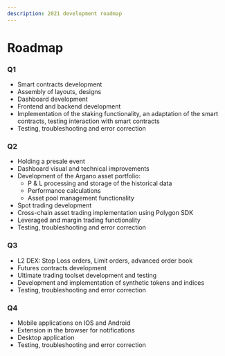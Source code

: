 ```yaml
---
description: 2021 development roadmap
---
```


# Roadmap

### **Q1**

* Smart contracts development
* Assembly of layouts, designs
* Dashboard development
* Frontend and backend development
* Implementation of the staking functionality, an adaptation of the smart contracts, testing interaction with smart contracts
* Testing, troubleshooting and error correction

### **Q2**

* Holding a presale event
* Dashboard visual and technical improvements
* Development of the Argano asset portfolio: 
  * P & L processing and storage of the historical data
  * Performance calculations
  * Asset pool management functionality
* Spot trading development
* Cross-chain asset trading implementation using Polygon SDK
* Leveraged and margin trading functionality
* Testing, troubleshooting and error correction

### **Q3**

* L2 DEX: Stop Loss orders, Limit orders, advanced order book
* Futures contracts development
* Ultimate trading toolset development and testing
* Development and implementation of synthetic tokens and indices
* Testing, troubleshooting and error correction

### **Q4**

* Mobile applications on IOS and Android
* Extension in the browser for notifications
* Desktop application
* Testing, troubleshooting and error correction

